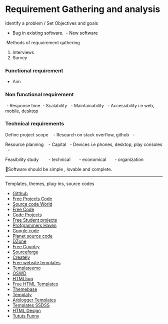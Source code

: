 # Requirement Gathering and analysis

Identify a problem / Set Objectives and goals
  
 - Bug in existing software.
 - New software


 Methods of requuirement qathering
1. Interviews 
2. Survey


### Functional requirement 

- Aim

### Non functional requirement 

 - Response time
 - Scalability 
 - Maintainability 
 - Accessibility i.e web, mobile, desktop

### Technical requirements 



Define project scope 
  - Research on stack overflow, github
  - 

Resource planning 
  - Capital
  - Devices i.e phones, desktop, play consoles
  - 

Feasibility study 
      - technical
      - economical
      - organization 

📌Software should be simple , lovable and complete.


----------------------------------

Templates, themes, plug-ins, source codes

- [Gitthub](https://github.com/)
- [Free Projects Code](https://freeprojectscode.com/)
- [Source code World](https://sourcecodesworld.com/)
- [Free Code](https://freecode.com/)
- [Code Projects](https://codeproject.com)
- [Free Student projects](https://freestudentprojects.com) 
- [Profgrammers Haven](https://programmersheaven.com)
- [Google code](https://code.google.com)
- [Planet source code](https://planet-source-code.com)
- [DZone](www.dzone.com) 
- [Free Country](www.thefreecountry.com)
- [Sourceforge](www.sourceforge.net)
- [Creately](www.creately.com/diagram-examples)
- [Free website templates](www.freewebsitetemplates.com)
- [Templateemo](www.templatemo.com) 
- [OSWD](www.oswd.org)
- [HTML5up](www.html5up.net)
- [Free HTML Templates](www.freehtml5templates.com)
- [Themebase](www.themesbase.com)
- [Templaty](https://templaty.com)
- [Arblogger Templates](www.arblogger-templates.com) 
- [Templates SSDSS](www.templates.ssdaa.com) 
- [HTML Design](www.html.design)
- [Tututs Funny](https://tutussfunny.com)



     

